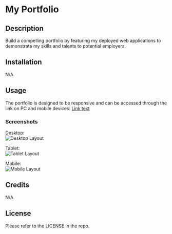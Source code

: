 # My Portfolio

## Description

Build a compelling portfolio by featuring my deployed web applications to demonstrate my skills and talents to potential employers.

## Installation

N/A

## Usage

The portfolio is designed to be responsive and can be accessed through the link on PC and mobile devices:
[Link text](https://adriwg.github.io/my-portfolio/)

### Screenshots
Desktop:  
![Desktop Layout](https://adriwg.github.io/my-portfolio/assets/images/desktop-layout.png)

Tablet:  
![Tablet Layout](https://adriwg.github.io/my-portfolio/assets/images/tablet-layout.png)

Mobile:  
![Mobile Layout](https://adriwg.github.io/my-portfolio/assets/images/mobile-layout.png)

## Credits

N/A

## License

Please refer to the LICENSE in the repo.

